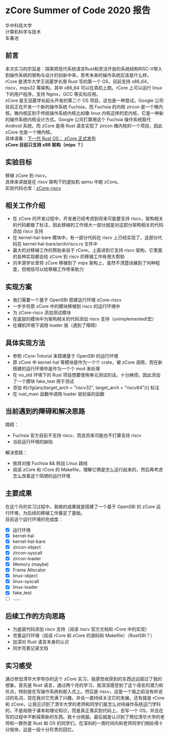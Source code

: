 # zCore Summer of Code 2020 报告

华中科技大学  
计算机科学与技术  
车春池  

## 前言
本次实习的宗旨是：探索把现代系统语言Rust和灵活开放的系统结构RISC-V带入到操作系统的架构与设计的创新中来，思考未来的操作系统应该是什么样。  
rCore 是清华大学王润基学长用 Rust 写的第一个 OS，目前支持 x86_64，riscv，mips32 等架构，其中 x86_64 可以在真机上跑。rCore 上可以运行 linux 下的用户程序，支持 Nginx，GCC 等实际应用。  
zCore 是王润基学长起头开发的第二个 OS 项目，这也是一种尝试。Google 公司目前正在开发一个新的操作系统 Fuchsia，而 Fuchsia 的内核 zircon 是一个微内核。微内核区别于传统操作系统内核比如像 linux 内核这样的宏内核，它是一种新的操作系统内核设计方式。Google 公司打算用这个 Fuchsia 操作系统取代 Android 系统。而 zCore 是用 Rust 语言实现了 zircon 微内核的一个项目，因此 zCore 也是一个微内核。  
具体请看：[下一代 Rust OS： zCore 正式发布](https://zhuanlan.zhihu.com/p/137733625)   
**zCore 目前只支持 x86 架构（mips ？）**  

## 实验目标
移植 zCore 到 riscv。  
具体来讲就是在 riscv 架构下的虚拟机 qemu 中跑 zCore。  
实验代码仓库：[zCore-riscv](https://github.com/SKTT1Ryze/zCore-riscv)  

## 相关工作介绍
+ 在 zCore 的开发过程中，开发者已经考虑到将来可能要支持 riscv，架构相关的代码都做了标注，因此移植的工作很大一部分就是对这部分架构相关的代码添加 riscv 支持
+ 在 kernel-hal-bare 模块中，有一部分代码在 riscv 上已经实现了，这部分代码在 kernel-hal-bare/arch/riscv.rs 文件中
+ 最大的对移植工作的帮助来自于 rCore，上面讲到它支持 riscv 架构，它里面的各种实现都会给 zCore 到 riscv 的移植工作有很大帮助
+ 刘丰源学长曾将 zCore 移植到了 mips 架构上，虽然不清楚进展到了何种程度，但相信可以给移植工作带来助力

## 实现方案
+ 我们需要一个基于 OpenSBI 搭建运行环境 zCore-riscv
+ 一步步将原 zCore 中的模块移植到 riscv 的运行环境中
+ 为 zCore-riscv 添加测试模块
+ 在底层的模块中为架构相关的代码添加 riscv 支持（unimplemented!宏）
+ 在裸机环境下调用 loader 层（遇到了障碍）

## 具体实现方法
+ 参照 rCore-Toturial 来搭建基于 OpenSBI 的运行环境
+ 原 zCore 中 kernel-hal 等模块是作为一个个 crate，被 zCore 调用，而在新搭建的运行环境中是作为一个个 mod 来处理
+ 在 no_std 环境下的 Rust 项目想要使用单元测试的话，十分麻烦。因此添加了一个模块 fake_test 用于测试
+ 添加 #[cfg(any(target_arch = "riscv32", target_arch = "riscv64"))] 标注
+ 在 rust_main 函数中调用 loader 层封装的函数

## 当前遇到的障碍和解决思路
障碍：  
+ Fuchsia 官方目前不支持 riscv，而且将来可能也不打算支持 riscv
+ 当前运行环境的缺陷

解决思路： 
+ 放弃对接 Fuchsia && 转战 Linux 路线
+ 阅读 zCore 和 rCore 的 Makefile，理解它俩是怎么运行起来的，然后再考虑怎么改善这个简陋的运行环境

## 主要成果
在这个月的实习过程中，我做的成果就是搭建了一个基于 OpenSBI 的 zCore 运行环境，为后续的移植工作奠定了基础。  
目前这个运行环境的完成度：  
- [x] 运行环境
- [x] kernel-hal
- [x] kernel-hal-bare
- [x] zircon-object
- [x] zircon-syscall
- [x] zircon-loader
- [x] Memory (maybe)
- [x] Frame Allocator
- [x] linux-object
- [x] linux-syscall
- [x] linux-loader
- [x] fake_test
- [ ] ......  

## 后续工作的方向思路
+ 为底层代码添加 riscv 支持（阅读 riscv 官方文档和 rCore 中的实现）
+ 完善运行环境（阅读 rCore 和 zCore 的源码和 Makefile）（RustSBI？）
+ 加深对 Rust 语言本身的认识
+ 同步完善记录文档

## 实习感受
通过参加清华大学举办的这个 zCore 实习，我感觉收获到的东西远远超过了我的想象。首先是 Rust 语言，通过两个月的学习，我深深感受到了这个语言的潜力和优点，特别是在写操作系统和嵌入式上。然后是 riscv，这是一个我之前没有听说过的名词，现在我对它充满了兴趣，并会一直持续关注它的发展。还有就是 rCore 和 zCore，让我见识到了清华大学的老师和同学们是怎么对待操作系统这门学科的，不是局限于课本和理论知识，而是真正落实到代码上，去写一个 OS，并且在写的过程中不断探索新的东西。我十分佩服。最后就是认识到了两位清华大学的老师和一群热爱 Rust 和 OS 的同学们，在深圳的一周时间内和老师同学们相处得十分愉快，这是一段十分珍贵的回忆。  

